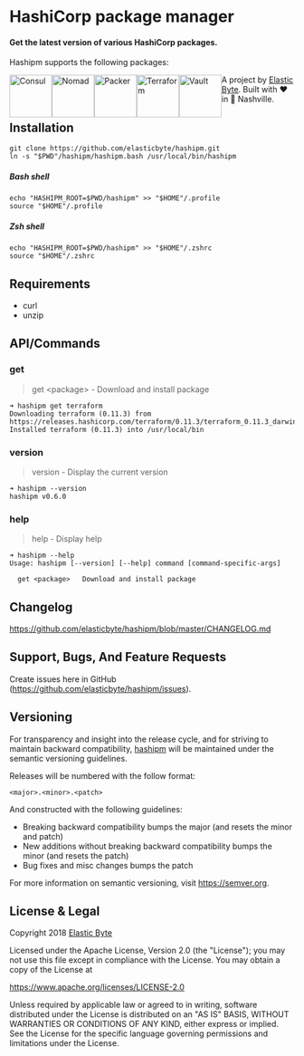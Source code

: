 # HashiCorp package manager

#### Get the latest version of various HashiCorp packages.

Hashipm supports the following packages:

<img src="https://s3.amazonaws.com/hashicorp-marketing-web-assets/brand/Consul_VerticalLogo_FullColor.r1x9c1CS6x.svg" width="75px" alt="Consul" style="display: inline; float: left" />
<img src="https://s3.amazonaws.com/hashicorp-marketing-web-assets/brand/Nomad_VerticalLogo_FullColor.r1x_p8YHag.svg" width="75px" alt="Nomad" style="display: inline; float: left" />
<img src="https://s3.amazonaws.com/hashicorp-marketing-web-assets/brand/Packer_VerticalLogo_FullColor.svg" width="75px" alt="Packer" style="display: inline; float: left" />
<img src="https://s3.amazonaws.com/hashicorp-marketing-web-assets/brand/Terraform_VerticalLogo_FullColor.B1rgyCrag.svg" width="75px" alt="Terraform" style="display: inline; float: left" />
<img src="https://s3.amazonaws.com/hashicorp-marketing-web-assets/brand/Vault_VerticalLogo_FullColor.B1xPC0pSax.svg" width="75px" alt="Vault" style="display: inline; float: left" />

A project by [Elastic Byte](https://elasticbyte.net). Built with :heart: in :guitar: Nashville.

## Installation

```
git clone https://github.com/elasticbyte/hashipm.git
ln -s "$PWD"/hashipm/hashipm.bash /usr/local/bin/hashipm
```

##### Bash shell

```
echo "HASHIPM_ROOT=$PWD/hashipm" >> "$HOME"/.profile
source "$HOME"/.profile
```

##### Zsh shell

```
echo "HASHIPM_ROOT=$PWD/hashipm" >> "$HOME"/.zshrc
source "$HOME"/.zshrc
```

## Requirements

- curl
- unzip

## API/Commands

### get

> get \<package\> - Download and install package
 
```
➜ hashipm get terraform
Downloading terraform (0.11.3) from https://releases.hashicorp.com/terraform/0.11.3/terraform_0.11.3_darwin_amd64.zip...
Installed terraform (0.11.3) into /usr/local/bin
```

### version

> version - Display the current version

```
➜ hashipm --version
hashipm v0.6.0

```

### help

> help - Display help

```
➜ hashipm --help
Usage: hashipm [--version] [--help] command [command-specific-args]

  get <package>   Download and install package
```

## Changelog

https://github.com/elasticbyte/hashipm/blob/master/CHANGELOG.md

## Support, Bugs, And Feature Requests

Create issues here in GitHub (https://github.com/elasticbyte/hashipm/issues).

## Versioning

For transparency and insight into the release cycle, and for striving to maintain backward compatibility, [hashipm](https://github.com/elasticbyte/hashipm) will be maintained under the semantic versioning guidelines.

Releases will be numbered with the follow format:

`<major>.<minor>.<patch>`

And constructed with the following guidelines:

+ Breaking backward compatibility bumps the major (and resets the minor and patch)
+ New additions without breaking backward compatibility bumps the minor (and resets the patch)
+ Bug fixes and misc changes bumps the patch

For more information on semantic versioning, visit https://semver.org.

## License & Legal

Copyright 2018 [Elastic Byte](https://elasticbyte.net)

Licensed under the Apache License, Version 2.0 (the "License");
you may not use this file except in compliance with the License.
You may obtain a copy of the License at

https://www.apache.org/licenses/LICENSE-2.0

Unless required by applicable law or agreed to in writing, software
distributed under the License is distributed on an "AS IS" BASIS,
WITHOUT WARRANTIES OR CONDITIONS OF ANY KIND, either express or implied.
See the License for the specific language governing permissions and
limitations under the License.

